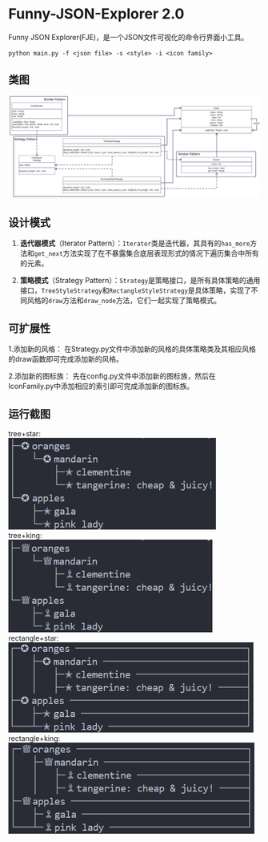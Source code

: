 # Funny-JSON-Explorer 2.0
Funny JSON Explorer(FJE)，是一个JSON文件可视化的命令行界面小工具。

```
python main.py -f <json file> -s <style> -i <icon family>
```

## 类图
![UML](UML.png)

## 设计模式

1. **迭代器模式**（Iterator Pattern）：`Iterator`类是迭代器，其具有的`has_more`方法和`get_next`方法实现了在不暴露集合底层表现形式的情况下遍历集合中所有的元素。

2. **策略模式**（Strategy Pattern）：`Strategy`是策略接口，是所有具体策略的通用接口，`TreeStyleStrategy`和`RectangleStyleStrategy`是具体策略，实现了不同风格的`draw`方法和`draw_node`方法，它们一起实现了策略模式。


## 可扩展性

1.添加新的风格：
在Strategy.py文件中添加新的风格的具体策略类及其相应风格的draw函数即可完成添加新的风格。

2.添加新的图标族：
先在config.py文件中添加新的图标族，然后在IconFamily.py中添加相应的索引即可完成添加新的图标族。

## 运行截图

tree+star:<br />
![tree+star](output_images/tree+star.png)
<br />
tree+king:<br />
![tree+king](output_images/tree+king.png)
<br />
rectangle+star:<br />
![rectangle+star](output_images/rectangle+star.png)
<br />
rectangle+king:<br />
![rectangle+king](output_images/rectangle+king.png)

